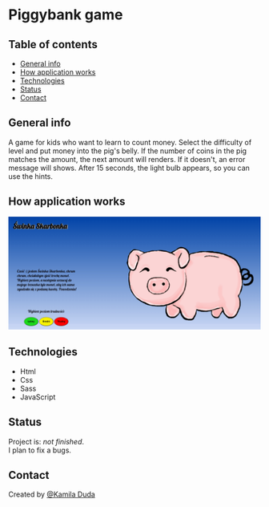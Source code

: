 # Piggybank game

## Table of contents

- [General info](#general-info)
- [How application works](#how-application-works)
- [Technologies](#technologies)
- [Status](#status)
- [Contact](#contact)

## General info

A game for kids who want to learn to count money. Select the difficulty of  level  and put money  into the pig's belly. If the number of coins in the pig matches the amount, the next amount will renders. If it doesn't, an error message will shows. After 15 seconds, the light bulb appears, so you can use the hints.

## How application works

![gif of the application works](https://github.com/kamila-duda/coins/blob/master/piggybank.gif?raw=true)

## Technologies

- Html
- Css
- Sass
- JavaScript

## Status

Project is: _not finished_.\
I plan to fix a bugs.

## Contact

Created by [@Kamila Duda](https://github.com/kamila-duda)
